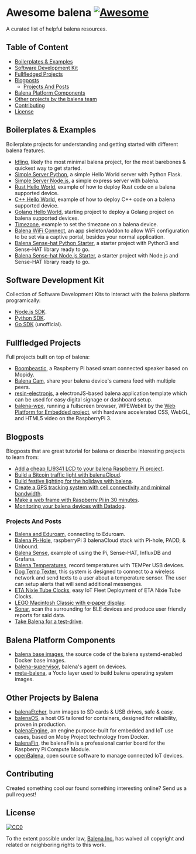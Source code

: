 # Awesome balena [![Awesome](https://awesome.re/badge-flat2.svg)](https://awesome.re)

A curated list of helpful balena resources.

## Table of Content

* [Boilerplates &amp; Examples](#boilerplates--examples)
* [Software Development Kit](#software-development-kit)
* [Fullfledged Projects](#fullfledged-projects)
* [Blogposts](#blogposts)
  * [Projects And Posts](#community-projects-and-posts)
* [Balena Platform Components](#balena-platform-components)
* [Other projects by the balena team](#other-projects-by-the-balena-team)
* [Contributing](#contributing)
* [License](#license)

## Boilerplates & Examples

Boilerplate projects for understanding and getting started with different balena features.

* [Idling](https://github.com/balena-io-projects/balena-idling), likely the most minimal balena project, for the most barebones & quickest way to get started.
* [Simple Server Python](https://github.com/balena-io-projects/simple-server-python), a simple Hello World server with Python Flask.
* [Simple Server Node.js](https://github.com/balena-io-projects/simple-server-node), a simple express server with balena.
* [Rust Hello World](https://github.com/balena-io-projects/balena-rust-hello-world), example of how to deploy Rust code on a balena supported device.
* [C++ Hello World](https://github.com/balena-io-projects/balena-cpp-hello-world), example of how to deploy C++ code on a balena supported device.
* [Golang Hello World](https://github.com/balena-io-projects/balena-go-hello-world), starting project to deploy a Golang project on balena supported devices.
* [Timezone](https://github.com/balena-io-playground/balena-timezone), example to set the timezone on a balena device.
* [Balena WiFi Connect](https://github.com/balena-io/wifi-connect), an app skeleton/addon to allow WiFi configuration to be set via a captive portal, besides your normal application.
* [Balena Sense-hat Python Starter](https://github.com/balena-io-playground/balena-sense-hat-python-starter), a starter project with Python3 and Sense-HAT library ready to go.
* [Balena Sense-hat Node.js Starter](https://github.com/balena-io-playground/node-sense-hat), a starter project with Node.js and Sense-HAT library ready to go.

## Software Development Kit

Collection of Software Development Kits to interact with the balena platform programically:

* [Node.js SDK](https://github.com/balena-io/balena-sdk).
* [Python SDK](https://github.com/balena-io/balena-sdk-python).
* [Go SDK](https://github.com/gernest/resingo) (unofficial).

## Fullfledged Projects

Full projects built on top of balena:

* [Boombeastic](https://github.com/balena-io-projects/boombeastic), a Raspberry Pi based smart connected speaker based on Mopidy.
* [Balena Cam](https://github.com/balena-io-playground/balena-cam), share your balena device's camera feed with multiple peers.
* [resin-electronjs](https://github.com/balena-io/resin-electronjs), a electronJS-based balena application template which can be used for easy digital signage or dashboard setup.
* [balena-wpe](https://github.com/balena-io-projects/balena-wpe), running a fullscreen browser, WPEWebkit by the [Web Platform for Embedded project](https://github.com/WebPlatformForEmbedded), with hardware accelerated CSS, WebGL, and HTML5 video on the RaspberryPi 3.

## Blogposts

Blogposts that are great tutorial for balena or describe interesting projects to learn from:

* [Add a cheap ILI9341 LCD to your balena Raspberry Pi project](https://www.balena.io/blog/add-a-cheap-ili9341-lcd-to-your-resin-io-raspberry-pi-project/).
* [Build a Bitcoin traffic light with balenaCloud](https://www.balena.io/blog/build-a-bitcoin-traffic-light-with-balenacloud/).
* [Build festive lighting for the holidays with balena](https://www.balena.io/blog/build-festive-lighting-for-the-holidays-with-balena/).
* [Create a GPS tracking system with cell connectivity and minimal bandwidth](https://www.balena.io/blog/balena-fin-gps-tracker-project/).
* [Make a web frame with Raspberry Pi in 30 minutes](https://www.balena.io/blog/make-a-web-frame-with-raspberry-pi-in-30-minutes/).
* [Monitoring your balena devices with Datadog](https://www.balena.io/blog/monitoring-your-balena-devices-with-datadog/).

### Projects And Posts

* [Balena and Eduroam](https://medium.com/@bucknall/balenaos-connecting-to-eduroam-26312e7859b5), connecting to Eduroam.
* [Balena Pi-Hole](https://github.com/klutchell/balena-pihole), raspberryPi 3 balenaCloud stack with Pi-hole, PADD, & Unbound.
* [Balena Sense](https://github.com/balena-io-playground/balena-sense), example of using the Pi, Sense-HAT, InfluxDB and Grafana.
* [Balena Temperatures](https://github.com/willswire/balena-temperatures), record temperatures with TEMPer USB devices.
* [Dog Temp Texter](https://github.com/sako0938/DogTempTexter), this system is designed to connect to a wireless network and send texts to a user about a temperature sensor. The user can setup alerts that will send additional messenges.
* [ETA Nixie Tube Clocks](https://surfncircuits.com/2018/12/17/easy-iot-fleet-deployment-of-eta-nixie-tube-clocks/), easy IoT Fleet Deployment of ETA Nixie Tube Clocks.
* [LEGO Macintosh Classic with e‑paper display](https://jann.is/lego-macintosh-classic/).
* [Sonar](https://github.com/databat-io/sonar), scan the surrounding for BLE devices and produce user friendly reports for said data.
* [Take Balena for a test-drive](http://blog.alexellis.io/resin-io-test-drive/).

## Balena Platform Components

* [balena base images](https://github.com/balena-io-library/base-images), the source code of the balena systemd-enabled Docker base images.
* [balena-supervisor](https://github.com/balena-io/balena-supervisor), balena's agent on devices.
* [meta-balena](https://github.com/balena-os/meta-balena), a Yocto layer used to build balena operating system images.

## Other Projects by Balena

* [balenaEtcher](https://www.balena.io/etcher/), burn images to SD cards & USB drives, safe & easy.
* [balenaOS](https://www.balena.io/os/), a host OS tailored for containers, designed for reliability, proven in production.
* [balenaEngine](https://www.balena.io/engine/), an engine purpose-built for embedded and IoT use cases, based on Moby Project technology from Docker.
* [balenaFin](https://www.balena.io/fin/), the balenaFin is a professional carrier board for the Raspberry Pi Compute Module.
* [openBalena](https://www.balena.io/open/), open source software to manage connected IoT devices.

## Contributing

Created something cool our found something interesting online? Send us a pull request!

## License

[![CC0](http://mirrors.creativecommons.org/presskit/buttons/88x31/svg/cc-zero.svg)](https://creativecommons.org/publicdomain/zero/1.0/)

To the extent possible under law, [Balena Inc.](https://balena.io) has waived all copyright and related or neighboring rights to this work.
